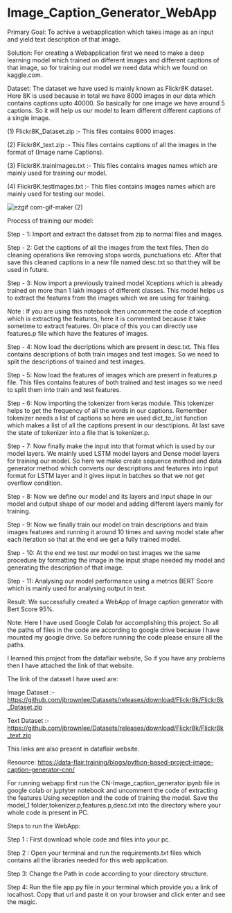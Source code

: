 # Image_Caption_Generator_WebApp

Primary Goal: To achive a webapplication which takes image as an input and yield text description of that image.  


Solution: For creating a Webapplication first we need to make a deep learning model which trained on different images and different captions of that image, so for training our model we need data which we found on kaggle.com.

Dataset: The dataset we have used is mainly known as Flickr8K dataset. Here 8K is used because in total we have 8000 images in our data which contains captions upto 40000. So basically for one image we have around 5 captions. So it will help us our model to learn different different captions of a single image.

(1) Flickr8K_Dataset.zip :- This files contains 8000 images.

(2) Flickr8K_text.zip :- This files contains captions of all the images in the format of (Image name  Captions).

(3) Flickr8K.trainImages.txt :- This files contains images names which are mainly used for training our model.

(4) Flickr8K.testImages.txt :- This files contains images names which are mainly used for testing our model. 

![ezgif com-gif-maker (2)](https://user-images.githubusercontent.com/87935713/210999671-9afbb0b2-5f2b-45a3-a03b-5bb95be94a51.gif)

Process of training our model:

Step - 1: Import and extract the dataset from zip to normal files and images. 

Step - 2: Get the captions of all the images from the text files. Then do cleaning operations like removing stops words, punctuations etc. After that save this cleaned captions in a new file named desc.txt so that they will be used in future.

Step - 3: Now import a previously trained model Xceptions which is already trained on more than 1 lakh images of different classes. This model helps us to extract the features from the images which we are using for training.

Note : If you are using this notebook then uncomment the code of xception which is extracting the features, here it is commented because it take sometime to extract features. On place of this you can directly use features.p file which have the features of images.

Step - 4: Now load the decriptions which are present in desc.txt. This files contains descriptions of both train images and test images. So we need to split the descriptions of trained and test images.

Step - 5: Now load the features of images which are present in features.p file. This files contains features of both trained and test images so we need to split them into train and test features.

Step - 6: Now importing the tokenizer from keras module. This tokenizer helps to get the frequency of all the words in our captions. Remember tokenizer needs a list of captions so here we used dict_to_list function which makes a list of all the captions present in our desctipions. At last save the state of tokenizer into a file that is tokenizer.p.

Step - 7: Now finally make the input into that format which is used by our model layers. We mainly used LSTM model layers and Dense model layers for training our model. So here we make create sequence method and data generator method which converts our descriptions and features into input format for LSTM layer and it gives input in batches so that we not get overflow condition.

Step - 8: Now we define our model and its layers and input shape in our model and output shape of our model and adding different layers mainly for training.

Step - 9: Now we finally train our model on train descriptions and train images features and running it around 10 times and saving model state after each iteration so that at the end we get a fully trained model.

Step - 10: At the end we test our model on test images we the same procedure by formatting the image in the input shape needed my model and generating the description of that image.

Step - 11: Analysing our model performance using a metrics BERT Score which is mainly used for analysing output in text.

Result: We successfully created a WebApp of Image caption generator with Bert Score 95%.



Note: Here I have used Google Colab for accomplishing this project.
So all the paths of files in the code are according to google drive because I have mounted my google drive.
So before running the code please ensure all the paths.

I learned this project from the dataflair website, So if you have any problems then I have attached the link of that website. 

The link of the dataset I have used are:

Image Dataset :- https://github.com/jbrownlee/Datasets/releases/download/Flickr8k/Flickr8k_Dataset.zip

Text Dataset :- https://github.com/jbrownlee/Datasets/releases/download/Flickr8k/Flickr8k_text.zip

This links are also present in dataflair website.

Resource:
https://data-flair.training/blogs/python-based-project-image-caption-generator-cnn/

For running webapp first run the CN-Image_caption_generator.ipynb file in google colab or juptyter notebook and uncomment the code of extracting the features Using xeception and the code of training the model. Save the model_1 folder,tokenizer.p,features.p,desc.txt into the directory where your whole code is present in PC.

Steps to run the WebApp:

Step 1 : First download whole code and files into your pc.

Step 2 : Open your terminal and run the requirements.txt files which contains all the libraries needed for this web application.

Step 3: Change the Path in code according to your directory structure.

Step 4: Run the file app.py file in your terminal which provide you a link of localhost. Copy that url and paste it on your browser and click enter and see the magic.
